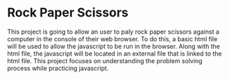 # Rock Paper Scissors

This project is going to allow an user to paly rock paper scissors against a computer in the console of their web browser. To do this, a basic html file will be used to allow the javascript to be run in the browser. Along with the html file, the javascript will be located in an external file that is linked to the html file. This project focuses on understanding the problem solving process while practicing javascript.
